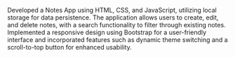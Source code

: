 Developed a Notes App using HTML, CSS, and JavaScript, utilizing local storage for data persistence. The application allows users to create, edit, and delete notes, with a search functionality to filter through existing notes. Implemented a responsive design using Bootstrap for a user-friendly interface and incorporated features such as dynamic theme switching and a scroll-to-top button for enhanced usability.
